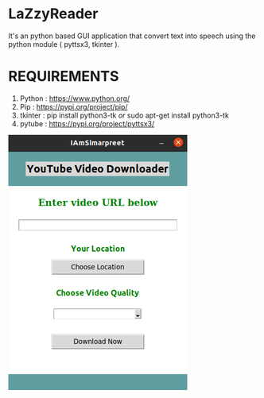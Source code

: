 # LaZzyReader
It's an python based GUI application that convert text into speech using the python module ( pyttsx3, tkinter ).

# REQUIREMENTS

1. Python : https://www.python.org/ 
2. Pip : https://pypi.org/project/pip/
3. tkinter : pip install python3-tk *or* sudo apt-get install python3-tk 
4. pytube : https://pypi.org/project/pyttsx3/

![YouTube Video Downloader](https://raw.githubusercontent.com/IAmSimarpreetSingh/YouTubeDownloader/main/YouTubeVideoDownloader.png)
